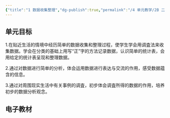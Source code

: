 ```yaml
---
{"title":"1 数据收集整理","dg-publish":true,"permalink":"/4 单元教学/2B 二下/1 数据收集整理/","dgPassFrontmatter":true,"noteIcon":""}
---
```



## 单元目标

1.在贴近生活的情境中经历简单的数据收集和整理过程，使学生学会用调査法来收集数据。学会在分类的基础上用写“正”字的方法记录数据，认识简单的统计表，会用给定的统计表呈现和整理数据。

2.通过对数据进行简单的分析，体会运用数据进行表达与交流的作用，感受数据蕴含的信息。

3.通过对周围现实生活中有关事例的调査，初步体会调査所得的数据的作用，培养初步的数据分析观念。

## 电子教材


